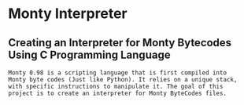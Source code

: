# Monty Interpreter

## Creating an Interpreter for Monty Bytecodes Using C Programming Language

```
Monty 0.98 is a scripting language that is first compiled into
Monty byte codes (Just like Python). It relies on a unique stack,
with specific instructions to manipulate it. The goal of this
project is to create an interpreter for Monty ByteCodes files.
```
